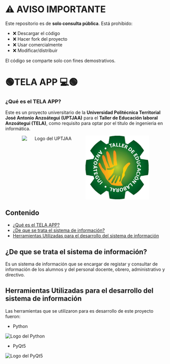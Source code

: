 # ⚠️ AVISO IMPORTANTE

Este repositorio es de **solo consulta pública**.
Está prohibido:

- ❌ Descargar el código
- ❌ Hacer fork del proyecto  
- ❌ Usar comercialmente
- ❌ Modificar/distribuir

El código se comparte solo con fines demostrativos.



# 🟢TELA APP 💻🟢

### ¿Qué es el TELA APP?
Este es un proyecto universitario de la **Universidad Politécnica Territorial José Antonio Anzoátegui (UPTJAA)** para el **Taller de Educación laboral Anzoátegui (TELA)**, como requisito para optar por el titulo de ingenieria en informática.

<div style="display: flex; justify-content: center; " align = "center">
  
  <img src="https://upload.wikimedia.org/wikipedia/commons/thumb/5/52/Logo_Uptjaa.svg/1200px-Logo_Uptjaa.svg.png" style="width: 180px; height: auto; margin-right: 20px;" alt="Logo del UPTJAA">
  <img src="./recursos_de_imagenes/Tela.png" style="width: 200px; height: auto;" alt="Logo del Tela">
  
</div>




## Contenido

- [¿Qué es el TELA APP?](#qué-es-el-tela-app)
- [¿De que se trata el sistema de información?](#de-que-se-trata-el-sistema-de-información)
- [Herramientas Utilizadas para el desarrollo del sistema de información](#herramientas-utilizadas-para-el-desarrollo-del-sistema-de-información)



## ¿De que se trata el sistema de información?
Es un sistema de información que se encargar de registar y consultar de información de los alumnos y del personal docente, obrero, administrativo y directivo.


## Herramientas Utilizadas para el desarrollo del sistema de información
Las herramientas que se utilizaron para es desarrollo de este proyecto fueron:
  - Python
  <img src="https://1000logos.net/wp-content/uploads/2020/08/Python-Logo-500x313.png" style="width: 200px; height: auto;" alt="Logo del Python">
  
  - PyQt5
  <img src="https://upload.wikimedia.org/wikipedia/commons/e/e6/Python_and_Qt.svg" style="width: 170px; height: auto;" alt="Logo del PyQt5">






